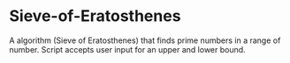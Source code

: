 # Sieve-of-Eratosthenes
A algorithm (Sieve of Eratosthenes) that finds prime numbers in a range of number.
Script accepts user input for an upper and lower bound.
